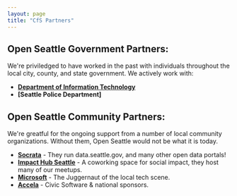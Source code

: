 ```yaml
---
layout: page
title: "CfS Partners"
---
```


## Open Seattle Government Partners:

We're priviledged to have worked in the past with individuals throughout
the local city, county, and state government. We actively work with:

- **[Department of Information Technology](http://www.seattle.gov/information-technology)**
- **[Seattle Police Department]**


## Open Seattle Community Partners:

We're greatful for the ongoing support from a number of local community
organizations. Without them, Open Seattle would not be what it is today.

- **[Socrata](http://socrata.com)** - They run data.seattle.gov, and many other open data portals!
- **[Impact Hub Seattle](http://www.impacthubseattle.com/)** - A coworking space for social impact, they host many of our meetups.
- **[Microsoft](http://www.microsoft.com/en-us/garage/)** - The Juggernaut of the local tech scene.
- **[Accela](http://www.accela.com/)** - Civic Software & national sponsors.
